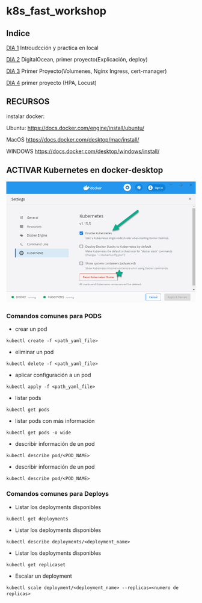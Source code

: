 # k8s_fast_workshop

## Indice


[DIA 1](#dia1) Introudcción y practica en local

[DIA 2](#dia1) DigitalOcean, primer proyecto(Explicación, deploy)

[DIA 3](#dia1) Primer Proyecto(Volumenes, Nginx Ingress, cert-manager)

[DIA 4](#dia1) primer proyecto (HPA, Locust)

## RECURSOS

instalar docker:

Ubuntu:
https://docs.docker.com/engine/install/ubuntu/

MacOS
https://docs.docker.com/desktop/mac/install/

WINDOWS
https://docs.docker.com/desktop/windows/install/

## ACTIVAR Kubernetes en docker-desktop
![](resources/settings-kubernetes.png)


### Comandos comunes para PODS 

+ crear un pod 

```shell
kubectl create -f <path_yaml_file>
```

+ eliminar un pod 

```shell
kubectl delete -f <path_yaml_file>
```

+ aplicar configuración a un pod

```shell
kubectl apply -f <path_yaml_file>
```

+ listar pods 

```shell 
kubectl get pods
```

+ listar pods con más información

```shell
kubectl get pods -o wide
```

+ describir información de un pod

```shell
kubectl describe pod/<POD_NAME>
```

+ describir información de un pod

```shell
kubectl describe pod/<POD_NAME>
```

### Comandos comunes para Deploys

+ Listar los deployments disponibles
```shell
kubectl get deployments
```

+ Listar los deployments disponibles
```shell
kubectl describe deployments/<deployment_name>
```
+ Listar los deployments disponibles
```shell
kubectl get replicaset
```
+ Escalar un deployment
```shell
kubectl scale deployment/<deployment_name> --replicas=<numero de replicas>
```


